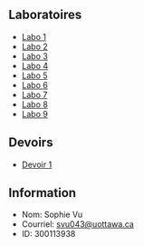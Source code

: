 ## Laboratoires

* [Labo 1](https://github.com/vusophie/csi2532_playground/tree/lab01)
* [Labo 2](https://github.com/vusophie/csi2532_playground/tree/lab02)
* [Labo 3](https://github.com/vusophie/csi2532_playground/blob/lab03/README.md)
* [Labo 4](https://github.com/vusophie/csi2532_playground/tree/lab04)
* [Labo 5](https://github.com/vusophie/csi2532_playground/blob/lab05/README.md)
* [Labo 6](https://github.com/vusophie/csi2532_playground/blob/lab06/README.md)
* [Labo 7](https://github.com/vusophie/csi2532_playground/tree/lab07/README.md)
* [Labo 8](https://github.com/vusophie/csi2532_playground/blob/lab08/README.md)
* [Labo 9](https://github.com/vusophie/csi2532_playground/blob/lab09/README.md)
##  Devoirs
* [Devoir 1](https://github.com/vusophie/csi2532_playground/blob/devoir1/README.md)

## Information
* Nom: Sophie Vu
* Courriel: svu043@uottawa.ca
* ID: 300113938

